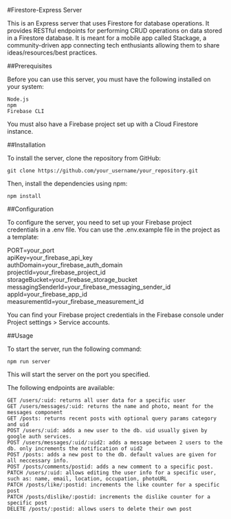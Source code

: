 #Firestore-Express Server

This is an Express server that uses Firestore for database operations. It provides RESTful endpoints for performing CRUD operations on data stored in a Firestore database. It is meant for a mobile app called Stackage, a community-driven app connecting tech enthusiants allowing them to share ideas/resources/best practices.


##Prerequisites

Before you can use this server, you must have the following installed on your system:

    Node.js
    npm
    Firebase CLI

You must also have a Firebase project set up with a Cloud Firestore instance.


##Installation

To install the server, clone the repository from GitHub:

    git clone https://github.com/your_username/your_repository.git

Then, install the dependencies using npm:

    npm install


##Configuration

To configure the server, you need to set up your Firebase project credentials in a .env file. You can use the .env.example file in the project as a template:

PORT=your_port  
apiKey=your_firebase_api_key  
authDomain=your_firebase_auth_domain  
projectId=your_firebase_project_id  
storageBucket=your_firebase_storage_bucket  
messagingSenderId=your_firebase_messaging_sender_id  
appId=your_firebase_app_id  
measurementId=your_firebase_measurement_id  

You can find your Firebase project credentials in the Firebase console under Project settings > Service accounts.


##Usage

To start the server, run the following command:

    npm run server

This will start the server on the port you specified.

The following endpoints are available:

    GET /users/:uid: returns all user data for a specific user
    GET /users/messages/:uid: returns the name and photo, meant for the messages component
    GET /posts: returns recent posts with optional query params category and uid
    POST /users/:uid: adds a new user to the db. uid usually given by google auth services.
    POST /users/messages/:uid/:uid2: adds a message between 2 users to the db. only increments the notification of uid2
    POST /posts: adds a new post to the db. default values are given for all neccessary info.
    POST /posts/comments/postid: adds a new comment to a specific post.
    PATCH /users/:uid: allows editing the user info for a specific user, such as: name, email, location, occupation, photoURL
    PATCH /posts/like/:postid: increments the like counter for a specific post
    PATCH /posts/dislike/:postid: increments the dislike counter for a specific post
    DELETE /posts/:postid: allows users to delete their own post 
